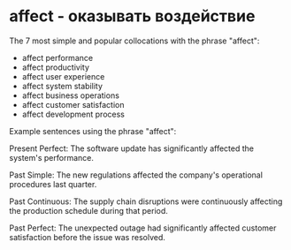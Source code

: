 # affect - оказывать воздействие

The 7 most simple and popular collocations with the phrase "affect":

- affect performance
- affect productivity
- affect user experience
- affect system stability
- affect business operations
- affect customer satisfaction
- affect development process

Example sentences using the phrase "affect":

Present Perfect: The software update has significantly affected the system's performance.

Past Simple: The new regulations affected the company's operational procedures last quarter.

Past Continuous: The supply chain disruptions were continuously affecting the production schedule during that period.

Past Perfect: The unexpected outage had significantly affected customer satisfaction before the issue was resolved.